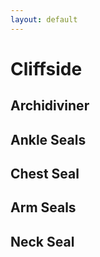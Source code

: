 ```yaml
---
layout: default
---
```


# Cliffside

## Archidiviner

## Ankle Seals

## Chest Seal

## Arm Seals

## Neck Seal

